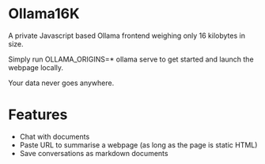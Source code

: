 # Ollama16K

A private Javascript based Ollama frontend weighing only 16 kilobytes in size. 

Simply run OLLAMA_ORIGINS=* ollama serve to get started and launch the webpage locally.

Your data never goes anywhere.

# Features

- Chat with documents
- Paste URL to summarise a webpage (as long as the page is static HTML)
- Save conversations as markdown documents
